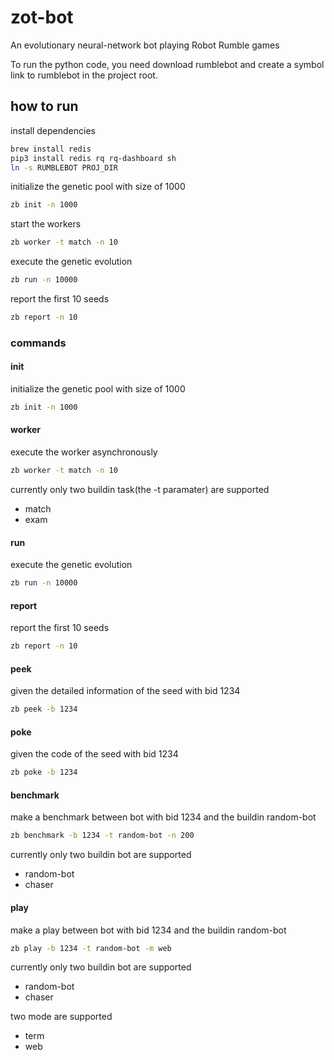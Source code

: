 # zot-bot

An evolutionary neural-network bot playing Robot Rumble games

To run the python code, you need download rumblebot and create a symbol link to rumblebot in the project root.

## how to run

install dependencies

```bash
brew install redis
pip3 install redis rq rq-dashboard sh
ln -s RUMBLEBOT PROJ_DIR
```

initialize the genetic pool with size of 1000

```bash
zb init -n 1000
```

start the workers

```bash
zb worker -t match -n 10
```

execute the genetic evolution

```bash
zb run -n 10000
```

report the first 10 seeds

```bash
zb report -n 10
```

### commands

#### init 
initialize the genetic pool with size of 1000

```bash
zb init -n 1000
```

#### worker 
execute the worker asynchronously

```bash
zb worker -t match -n 10
```

currently only two buildin task(the -t paramater) are supported
* match
* exam

#### run 
execute the genetic evolution

```bash
zb run -n 10000
```

#### report 
report the first 10 seeds

```bash
zb report -n 10
```

#### peek 
given the detailed information of the seed with bid 1234

```bash
zb peek -b 1234
```

#### poke 
given the code of the seed with bid 1234

```bash
zb poke -b 1234
```

#### benchmark 
make a benchmark between bot with bid 1234 and the buildin random-bot

```bash
zb benchmark -b 1234 -t random-bot -n 200
```

currently only two buildin bot are supported
* random-bot
* chaser

#### play 
make a play between bot with bid 1234 and the buildin random-bot

```bash
zb play -b 1234 -t random-bot -m web
```

currently only two buildin bot are supported
* random-bot
* chaser

two mode are supported
* term
* web
